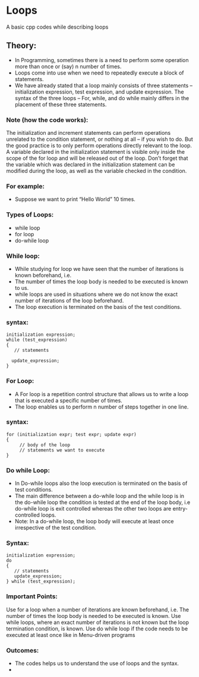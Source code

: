 # Loops
A basic cpp codes while describing loops

## Theory:
- In Programming, sometimes there is a need to perform some operation more than once or (say) n number of times.
- Loops come into use when we need to repeatedly execute a block of statements.
- We have already stated that a loop mainly consists of three statements – initialization expression, test expression, and update 
  expression. The syntax of the three loops – For, while, and do while mainly differs in the placement of these three statements.

### Note (how the code works):
The initialization and increment statements can perform operations unrelated to the condition statement, or nothing at all – if you wish to do. But the good practice is to only perform operations directly relevant to the loop.
A variable declared in the initialization statement is visible only inside the scope of the for loop and will be released out of the loop.
Don’t forget that the variable which was declared in the initialization statement can be  modified during the loop, as well as the variable checked in the condition.

### For example:
- Suppose we want to print “Hello World” 10 times.

### Types of Loops:
- while loop
- for loop
- do-while loop

### While loop:
- While studying for loop we have seen that the number of iterations is known beforehand, i.e. 
- The number of times the loop body is needed to be executed is known to us.
- while loops are used in situations where we do not know the exact number of iterations of the loop beforehand.
- The loop execution is terminated on the basis of the test conditions.
### syntax:
```
initialization expression;
while (test_expression)
{
   // statements
 
  update_expression;
}
```

### For Loop:
- A For loop is a repetition control structure that allows us to write a loop that is executed a specific number of times.
- The loop enables us to perform n number of steps together in one line.
### syntax:
```
for (initialization expr; test expr; update expr)
{    
     // body of the loop
     // statements we want to execute
}
```
### Do while Loop:
- In Do-while loops also the loop execution is terminated on the basis of test conditions.
- The main difference between a do-while loop and the while loop is in the do-while loop the condition is tested at the end of the loop 
  body, i.e do-while loop is exit controlled whereas the other two loops are entry-controlled loops. 
- Note: In a do-while loop, the loop body will execute at least once irrespective of the test condition.
### Syntax: 
```
initialization expression;
do
{
   // statements
   update_expression;
} while (test_expression);
```
### Important Points:
Use for a loop when a number of iterations are known beforehand, i.e.
The number of times the loop body is needed to be executed is known.
Use while loops, where an exact number of iterations is not known but the loop termination condition, is known.
Use do while loop if the code needs to be executed at least once like in Menu-driven programs

### Outcomes:
- The codes helps us to understand the use of loops and the syntax.
- 
